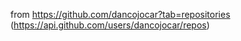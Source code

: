 from https://github.com/dancojocar?tab=repositories
(https://api.github.com/users/dancojocar/repos)
